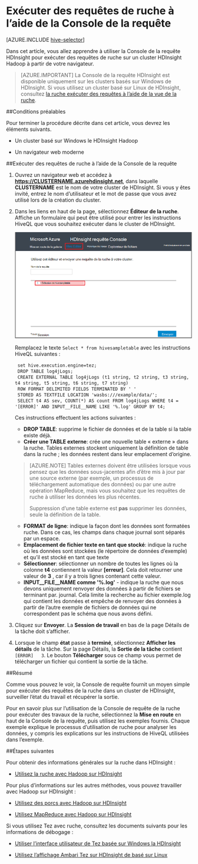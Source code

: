 <properties
   pageTitle="Utiliser Hadoop ruche dans la Console de la requête en HDInsight | Microsoft Azure"
   description="Apprenez à utiliser la Console de requête sur le web à exécuter des requêtes de ruche sur un cluster HDInsight Hadoop à partir de votre navigateur."
   services="hdinsight"
   documentationCenter=""
   authors="Blackmist"
   manager="jhubbard"
   editor="cgronlun"
    tags="azure-portal"/>

<tags
   ms.service="hdinsight"
   ms.devlang="na"
   ms.topic="article"
   ms.tgt_pltfrm="na"
   ms.workload="big-data"
   ms.date="09/20/2016"
   ms.author="larryfr"/>

# <a name="run-hive-queries-using-the-query-console"></a>Exécuter des requêtes de ruche à l’aide de la Console de la requête

[AZURE.INCLUDE [hive-selector](../../includes/hdinsight-selector-use-hive.md)]

Dans cet article, vous allez apprendre à utiliser la Console de la requête HDInsight pour exécuter des requêtes de ruche sur un cluster HDInsight Hadoop à partir de votre navigateur.

> [AZURE.IMPORTANT] La Console de la requête HDInsight est disponible uniquement sur les clusters basés sur Windows de HDInsight. Si vous utilisez un cluster basé sur Linux de HDInsight, consultez [la ruche exécuter des requêtes à l’aide de la vue de la ruche](hdinsight-hadoop-use-hive-ambari-view.md).


##<a id="prereq"></a>Conditions préalables

Pour terminer la procédure décrite dans cet article, vous devrez les éléments suivants.

* Un cluster basé sur Windows le HDInsight Hadoop

* Un navigateur web moderne

##<a id="run"></a>Exécuter des requêtes de ruche à l’aide de la Console de la requête

1. Ouvrez un navigateur web et accédez à __https://CLUSTERNAME.azurehdinsight.net__, dans laquelle __CLUSTERNAME__ est le nom de votre cluster de HDInsight. Si vous y êtes invité, entrez le nom d’utilisateur et le mot de passe que vous avez utilisé lors de la création du cluster.


2. Dans les liens en haut de la page, sélectionnez **Éditeur de la ruche**. Affiche un formulaire qui peut être utilisé pour entrer les instructions HiveQL que vous souhaitez exécuter dans le cluster de HDInsight.

    ![l’éditeur de la ruche](./media/hdinsight-hadoop-use-hive-query-console/queryconsole.png)

    Remplacez le texte `Select * from hivesampletable` avec les instructions HiveQL suivantes :

        set hive.execution.engine=tez;
        DROP TABLE log4jLogs;
        CREATE EXTERNAL TABLE log4jLogs (t1 string, t2 string, t3 string, t4 string, t5 string, t6 string, t7 string)
        ROW FORMAT DELIMITED FIELDS TERMINATED BY ' '
        STORED AS TEXTFILE LOCATION 'wasbs:///example/data/';
        SELECT t4 AS sev, COUNT(*) AS count FROM log4jLogs WHERE t4 = '[ERROR]' AND INPUT__FILE__NAME LIKE '%.log' GROUP BY t4;

    Ces instructions effectuent les actions suivantes :

    * **DROP TABLE**: supprime le fichier de données et de la table si la table existe déjà.
    * **Créer une TABLE externe**: crée une nouvelle table « externe » dans la ruche. Tables externes stockent uniquement la définition de table dans la ruche ; les données restent dans leur emplacement d’origine.

    > [AZURE.NOTE] Tables externes doivent être utilisées lorsque vous pensez que les données sous-jacentes afin d’être mis à jour par une source externe (par exemple, un processus de téléchargement automatique des données) ou par une autre opération MapReduce, mais vous souhaitez que les requêtes de ruche à utiliser les données les plus récentes.
    >
    > Suppression d’une table externe est **pas** supprimer les données, seule la définition de la table.

    * **FORMAT de ligne**: indique la façon dont les données sont formatées ruche. Dans ce cas, les champs dans chaque journal sont séparés par un espace.
    * **Emplacement de fichier texte en tant que stocké**: indique la ruche où les données sont stockées (le répertoire de données d’exemple) et qu’il est stocké en tant que texte
    * **Sélectionner**: sélectionner un nombre de toutes les lignes où la colonne **t4** contiennent la valeur **[erreur]**. Cela doit retourner une valeur de **3** , car il y a trois lignes contenant cette valeur.
    * **INPUT__FILE__NAME comme '%.log'** - indique la ruche que nous devons uniquement renvoyer des données à partir de fichiers se terminant par. journal. Cela limite la recherche au fichier exemple.log qui contient les données et empêche de renvoyer des données à partir de l’autre exemple de fichiers de données qui ne correspondent pas le schéma que nous avons défini.

2. Cliquez sur **Envoyer**. La **Session de travail** en bas de la page Détails de la tâche doit s’afficher.

3. Lorsque le champ **état** passe à **terminé**, sélectionnez **Afficher les détails** de la tâche. Sur la page Détails, la **Sortie de la tâche** contient `[ERROR]   3`. Le bouton **Télécharger** sous ce champ vous permet de télécharger un fichier qui contient la sortie de la tâche.


##<a id="summary"></a>Résumé

Comme vous pouvez le voir, la Console de requête fournit un moyen simple pour exécuter des requêtes de la ruche dans un cluster de HDInsight, surveiller l’état du travail et récupérer la sortie.

Pour en savoir plus sur l’utilisation de la Console de requête de la ruche pour exécuter des travaux de la ruche, sélectionnez la **Mise en route** en haut de la Console de la requête, puis utilisez les exemples fournis. Chaque exemple explique le processus d’utilisation de ruche pour analyser les données, y compris les explications sur les instructions de HiveQL utilisées dans l’exemple.

##<a id="nextsteps"></a>Étapes suivantes

Pour obtenir des informations générales sur la ruche dans HDInsight :

* [Utilisez la ruche avec Hadoop sur HDInsight](hdinsight-use-hive.md)

Pour plus d’informations sur les autres méthodes, vous pouvez travailler avec Hadoop sur HDInsight :

* [Utilisez des porcs avec Hadoop sur HDInsight](hdinsight-use-pig.md)

* [Utilisez MapReduce avec Hadoop sur HDInsight](hdinsight-use-mapreduce.md)

Si vous utilisez Tez avec ruche, consultez les documents suivants pour les informations de débogage :

* [Utiliser l’interface utilisateur de Tez basée sur Windows la HDInsight](hdinsight-debug-tez-ui.md)

* [Utilisez l’affichage Ambari Tez sur HDInsight de basé sur Linux](hdinsight-debug-ambari-tez-view.md)

[1]: ../HDInsight/hdinsight-hadoop-visual-studio-tools-get-started.md

[hdinsight-sdk-documentation]: http://msdnstage.redmond.corp.microsoft.com/library/dn479185.aspx

[azure-purchase-options]: http://azure.microsoft.com/pricing/purchase-options/
[azure-member-offers]: http://azure.microsoft.com/pricing/member-offers/
[azure-free-trial]: http://azure.microsoft.com/pricing/free-trial/

[apache-tez]: http://tez.apache.org
[apache-hive]: http://hive.apache.org/
[apache-log4j]: http://en.wikipedia.org/wiki/Log4j
[hive-on-tez-wiki]: https://cwiki.apache.org/confluence/display/Hive/Hive+on+Tez
[import-to-excel]: http://azure.microsoft.com/documentation/articles/hdinsight-connect-excel-power-query/


[hdinsight-use-oozie]: hdinsight-use-oozie.md
[hdinsight-analyze-flight-data]: hdinsight-analyze-flight-delay-data.md



[hdinsight-storage]: hdinsight-hadoop-use-blob-storage.md

[hdinsight-provision]: hdinsight-provision-clusters.md
[hdinsight-submit-jobs]: hdinsight-submit-hadoop-jobs-programmatically.md
[hdinsight-upload-data]: hdinsight-upload-data.md
[hdinsight-get-started]: hdinsight-hadoop-linux-tutorial-get-started.md

[Powershell-install-configure]: powershell-install-configure.md
[powershell-here-strings]: http://technet.microsoft.com/library/ee692792.aspx


[img-hdi-hive-powershell-output]: ./media/hdinsight-use-hive/HDI.Hive.PowerShell.Output.png
